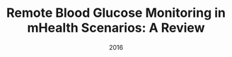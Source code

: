 ---
title: "Remote Blood Glucose Monitoring in mHealth Scenarios: A Review"
collection: publications
category: Journals
date: 2016
venue: 'Sensors 2016, 16(12), 1983'
paperurl: ''
--- 